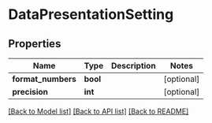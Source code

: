 # DataPresentationSetting

## Properties
Name | Type | Description | Notes
------------ | ------------- | ------------- | -------------
**format_numbers** | **bool** |  | [optional] 
**precision** | **int** |  | [optional] 

[[Back to Model list]](../README.md#documentation-for-models) [[Back to API list]](../README.md#documentation-for-api-endpoints) [[Back to README]](../README.md)


